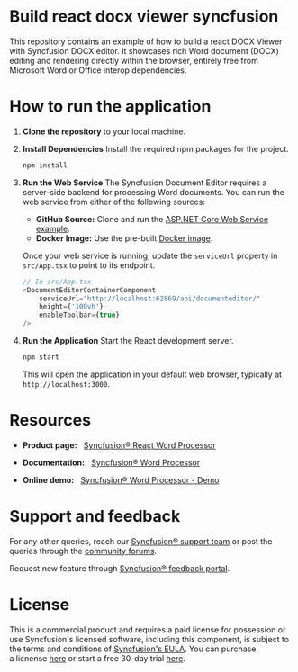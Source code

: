 # Build react docx viewer syncfusion
This repository contains an example of how to build a react DOCX Viewer with Syncfusion DOCX editor. It showcases rich Word document (DOCX) editing and rendering directly within the browser, entirely free from Microsoft Word or Office interop dependencies.

# How to run the application

1.  **Clone the repository** to your local machine.

2.  **Install Dependencies**
    Install the required npm packages for the project.
    ```bash
    npm install
    ```

3.  **Run the Web Service**
    The Syncfusion Document Editor requires a server-side backend for processing Word documents. You can run the web service from either of the following sources:
    *   **GitHub Source:** Clone and run the [ASP.NET Core Web Service example](https://github.com/SyncfusionExamples/EJ2-Document-Editor-Web-Services).
    *   **Docker Image:** Use the pre-built [Docker image](https://hub.docker.com/r/syncfusion/word-processor-server).

    Once your web service is running, update the `serviceUrl` property in `src/App.tsx` to point to its endpoint.

    ```typescript
    // In src/App.tsx
    <DocumentEditorContainerComponent 
        serviceUrl="http://localhost:62869/api/documenteditor/" 
        height={'100vh'}
        enableToolbar={true} 
    />
    ```

4.  **Run the Application**
    Start the React development server.
    ```bash
    npm start
    ```
    This will open the application in your default web browser, typically at `http://localhost:3000`.


  # Resources 

- **Product page:**   [Syncfusion® React Word Processor](https://www.syncfusion.com/docx-editor-sdk/react-docx-editor) 

- **Documentation:**   [Syncfusion® Word Processor](https://help.syncfusion.com/document-processing/word/word-processor/react/getting-started) 

- **Online demo:**   [Syncfusion® Word Processor - Demo](https://ej2.syncfusion.com/react/demos/) 

# Support and feedback 

For any other queries, reach our [Syncfusion® support team](https://support.syncfusion.com/?utm_source=github&utm_medium=listing&utm_campaign=github-github-documenteditor-examples) or post the queries through the [community forums](https://www.syncfusion.com/forums?utm_source=github&utm_medium=listing&utm_campaign=github-github-documenteditor-examples). 

Request new feature through [Syncfusion® feedback portal](https://www.syncfusion.com/feedback?utm_source=github&utm_medium=listing&utm_campaign=github-github-documenteditor-examples). 

# License

This is a commercial product and requires a paid license for possession or use Syncfusion's licensed software, including this component, is subject to the terms and conditions of [Syncfusion's EULA](https://www.syncfusion.com/license/studio/22.2.5/syncfusion_essential_studio_eula.pdf?utm_source=github&utm_medium=listing&utm_campaign=github-github-documenteditor-examples). You can purchase a licnense [here](https://www.syncfusion.com/sales/products?utm_source=github&utm_medium=listing&utm_campaign=github-github-documenteditor-examples) or start a free 30\-day trial [here](https://www.syncfusion.com/account/manage-trials/start-trials?utm_source=github&utm_medium=listing&utm_campaign=github-github-documenteditor-examples). 


